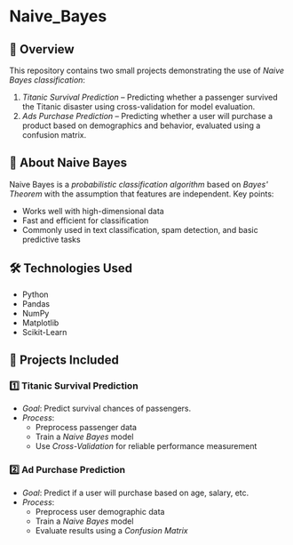 # Naive_Bayes

## 📌 Overview
This repository contains two small projects demonstrating the use of *Naive Bayes classification*:
1. *Titanic Survival Prediction* – Predicting whether a passenger survived the Titanic disaster using cross-validation for model evaluation.
2. *Ads Purchase Prediction* – Predicting whether a user will purchase a product based on demographics and behavior, evaluated using a confusion matrix.

## 📖 About Naive Bayes
Naive Bayes is a *probabilistic classification algorithm* based on *Bayes' Theorem* with the assumption that features are independent.
Key points:
- Works well with high-dimensional data
- Fast and efficient for classification
- Commonly used in text classification, spam detection, and basic predictive tasks

## 🛠 Technologies Used
- Python 
- Pandas
- NumPy
- Matplotlib
- Scikit-Learn

## 📂 Projects Included
### 1️⃣ Titanic Survival Prediction
- *Goal*: Predict survival chances of passengers.
- *Process*:
  - Preprocess passenger data
  - Train a *Naive Bayes* model
  - Use *Cross-Validation* for reliable performance measurement

### 2️⃣ Ad Purchase Prediction
- *Goal*: Predict if a user will purchase based on age, salary, etc.
- *Process*:
  - Preprocess user demographic data
  - Train a *Naive Bayes* model
  - Evaluate results using a *Confusion Matrix*
